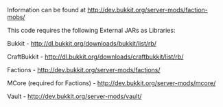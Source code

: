 Information can be found at
http://dev.bukkit.org/server-mods/faction-mobs/


This code requires the following External JARs as Libraries:

Bukkit - http://dl.bukkit.org/downloads/bukkit/list/rb/

CraftBukkit - http://dl.bukkit.org/downloads/craftbukkit/list/rb/

Factions - http://dev.bukkit.org/server-mods/factions/

MCore (required for Factions) - http://dev.bukkit.org/server-mods/mcore/

Vault - http://dev.bukkit.org/server-mods/vault/
